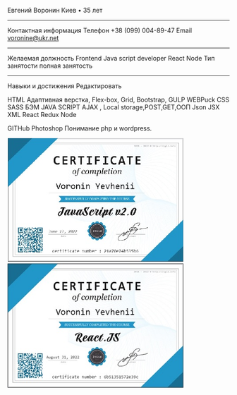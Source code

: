 Евгений
Воронин
Киев • 35 лет
________________________________________
Контактная информация
Телефон
+38 (099) 004-89-47
Email
voronine@ukr.net
________________________________________
Желаемая должность
Frontend Java script developer React Node
Тип занятости
полная занятость
________________________________________
Навыки и достижения
Редактировать



HTML Адаптивная верстка,
Flex-box, Grid, Bootstrap, 
GULP WEBPuck 
CSS SASS БЭМ
JAVA SCRIPT
AJAX , Local storage,POST,GET,ООП
Json JSX  XML
React
Redux Node

GITHub
Photoshop
Понимание php и wordpress.

![](https://github.com/voronine/voronine/blob/main/js.jpg)
![](https://github.com/voronine/voronine/blob/main/react.jpg)
  
